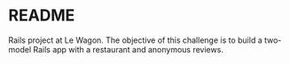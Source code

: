 # README

Rails project at Le Wagon. The objective of this challenge is to build a two-model Rails app with a restaurant and anonymous reviews.
